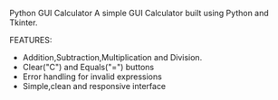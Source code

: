 Python GUI Calculator
A simple GUI Calculator built using Python and Tkinter.

FEATURES:
- Addition,Subtraction,Multiplication and Division.
- Clear("C") and Equals("=") buttons
- Error handling for invalid expressions
- Simple,clean and responsive interface

  
